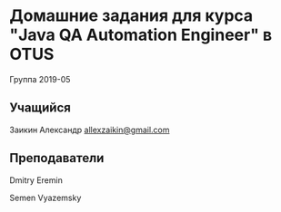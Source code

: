 # Домашние задания для курса "Java QA Automation Engineer" в OTUS

Группа 2019-05

## Учащийся
Заикин Александр
allexzaikin@gmail.com

## Преподаватели

Dmitry Eremin

Semen Vyazemsky